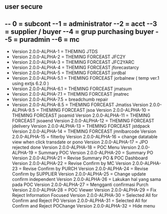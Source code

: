 user secure
-----------------

--  0 = subcont
--1 = administrator
--2 = acct
--3 = supplier / buyer
--4 = grup purchasing buyer
--5 = puradmin
--6 = mc
-------------------------

- Version 2.0.0-ALPHA-1 = THEMING JTDS
- Version 2.0.0-ALPHA-2 = THEMING FORCEAST JFC2Y
- Version 2.0.0-ALPHA-3 = THEMING FORCEAST JFC2YARC
- Version 2.0.0-ALPHA-4 = THEMING FORCEAST jforecastarcy
- Version 2.0.0-ALPHA-5 = THEMING FORCEAST jordbal
- Version 2.0.0-ALPHA-5.1 = THEMING FORCEAST jorbalnew ( temp ver.1 using extjs 6.2.0 )
- Version 2.0.0-ALPHA-6.1 = THEMING FORCEAST jmatsum
- Version 2.0.0-ALPHA-7.1 = THEMING FORCEAST jmatrec
- Version 2.0.0-ALPHA-7.5 = breadchumb repair
- Version 2.0.0-ALPHA-8.5 = THEMING FORCEAST Jmatiss
Version 2.0.0-ALPHA-9.5 = THEMING FORCEAST jsoa
Version 2.0.0-ALPHA-10 = THEMING FORCEAST jsoamid
Version 2.0.0-ALPHA-11 = THEMING FORCEAST jsoaend
Version 2.0.0-ALPHA-12 = THEMING FORCEAST jdelivery
Version 2.0.0-ALPHA-13 = THEMING FORCEAST jstdpack
Version 2.0.0-ALPHA-14 = THEMING FORCEAST jmnlbarcode
Version 2.0.0-ALPHA-15 = filterby
Version 2.0.0-ALPHA-16 = change datatable view when click transdate or pono
Version 2.0.0-ALPHA-17 = JPO rejected done
Version 2.0.0-ALPHA-18 = POC Menu
Version 2.0.0-ALPHA-19 = Summary POC
Version 2.0.0-ALPHA-20 = Summary PO
Version 2.0.0-ALPHA-21 = Revise Summary PO & POC Dashboard
Version 2.0.0-ALPHA-22 = Revise Confirm by MC
Version 2.0.0-ALPHA-23 = Revise Confirm by PURCH
Version 2.0.0-ALPHA-24 = Revise Confirm by SUPPLIER
Version 2.0.0-ALPHA-25 = Change update confirm independent
Version 2.0.0-ALPHA-26 = Lakukan hal yang sama pada POC
Version 2.0.0-ALPHA-27 = Mengganti confirmasi Purch
Version 2.0.0-ALPHA-28 = POC Viewer
Version 2.0.0-ALPHA-29 = Fix Reject Information Focused
Version 2.0.0-ALPHA-30 = Selected All for Confirm and Reject PO
Version 2.0.0-ALPHA-31 = Selected All for Confirm and Reject POChange
Version 2.0.0-ALPHA-32 = Hide menu

